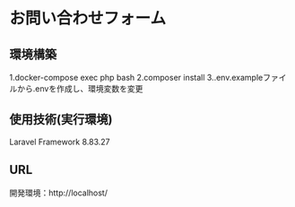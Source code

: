 # お問い合わせフォーム

## 環境構築
1.docker-compose exec php bash
2.composer install
3..env.exampleファイルから.envを作成し、環境変数を変更


## 使用技術(実行環境)
Laravel Framework 8.83.27

## URL
開発環境：http://localhost/
